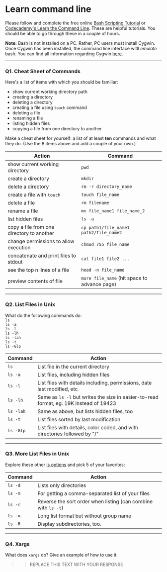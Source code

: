 # Learn command line

Please follow and complete the free online [Bash Scripting Tutorial](https://ryanstutorials.net/bash-scripting-tutorial/) or [Codecademy's Learn the Command Line](https://www.codecademy.com/learn/learn-the-command-line). These are helpful tutorials. You should be able to go through these in a couple of hours.

**Note:** Bash is not installed on a PC. Rather, PC users must install Cygwin. Once Cygwin has been installed, the command line interface witll _emulate_ bash. You can find all information regarding Cygwin [here](https://www.cygwin.com/).

---

### Q1.  Cheat Sheet of Commands  

Here's a list of items with which you should be familiar:  
* show current working directory path
* creating a directory
* deleting a directory
* creating a file using `touch` command
* deleting a file
* renaming a file
* listing hidden files
* copying a file from one directory to another

Make a cheat sheet for yourself: a list of at least **ten** commands and what they do.  (Use the 8 items above and add a couple of your own.)  


Action | Command
-------|--------
show current working directory | `pwd`
create a directory | `mkdir`
delete a directory | `rm -r directory_name`
create a file with `touch` | `touch file_name`
delete a file | `rm filename`
rename a file | `mv file_name1 file_name_2`
list hidden files | `ls -a`
copy a file from one directory to another | `cp path1/file_name1 path2/file_name2`
change permissions to allow execution | `chmod 755 file_name`
concatenate and print files to stdout | `cat file1 file2 ...`
see the top n lines of a file | `head -n file_name`
preview contents of file | `more file_name` (hit space to advance page)

---

### Q2.  List Files in Unix   

What do the following commands do:  
`ls`  
`ls -a`  
`ls -l`  
`ls -lh`  
`ls -lah`  
`ls -t`  
`ls -Glp`  

Command | Action
--------|-------
`ls`  | List file in the current directory
`ls -a`  | List files, including hidden files
`ls -l`  | List files with details including, permissions, date last modified, etc
`ls -lh`  | Same as `ls -l` but writes the size in easier-to-read format, eg. 19K instead of 19423
`ls -lah`  | Same as above, but lists hidden files, too
`ls -t`  | List files sorted by last modification
`ls -Glp`  | List files with details, color coded, and with directories followed by "/"

---

### Q3.  More List Files in Unix  

Explore these other [ls options](http://www.techonthenet.com/unix/basic/ls.php) and pick 5 of your favorites:

Command | Action
--------|-------
`ls -d` | Lists only directories
`ls -m` | For getting a comma-separated list of your files
`ls -r` | Reverse the sort order when listing (can combine with `ls -t`)
`ls -o` | Long list format but without group name
`ls -R` | Display subdirectories, too.
---

### Q4.  Xargs   

What does `xargs` do? Give an example of how to use it.

> > REPLACE THIS TEXT WITH YOUR RESPONSE

 

